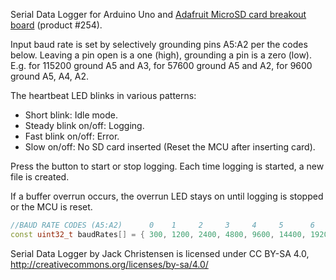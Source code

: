 Serial Data Logger for Arduino Uno and [Adafruit MicroSD card breakout board](https://www.adafruit.com/products/254) (product #254).

Input baud rate is set by selectively grounding pins A5:A2 per the codes below. Leaving a pin open is a one (high), grounding a pin is a zero (low). E.g. for 115200 ground A5 and A3, for 57600 ground A5 and A2, for 9600 ground A5, A4, A2.

The heartbeat LED blinks in various patterns:
* Short blink: Idle mode.
* Steady blink on/off: Logging.
* Fast blink on/off: Error.
* Slow on/off: No SD card inserted (Reset the MCU after inserting card).

Press the button to start or stop logging. Each time logging is started, a new file is created.

If a buffer overrun occurs, the overrun LED stays on until logging is stopped or the MCU is reset.

```c++
//BAUD RATE CODES (A5:A2)      0    1     2     3     4     5      6      7      8      9      10
const uint32_t baudRates[] = { 300, 1200, 2400, 4800, 9600, 14400, 19200, 28800, 38400, 57600, 115200 };
```

Serial Data Logger by Jack Christensen is licensed under CC BY-SA 4.0, http://creativecommons.org/licenses/by-sa/4.0/
